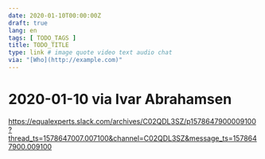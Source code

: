 ```yaml
---
date: 2020-01-10T00:00:00Z
draft: true
lang: en
tags: [ TODO_TAGS ]
title: TODO_TITLE
type: link # image quote video text audio chat
via: "[Who](http://example.com)"
---
```



# 2020-01-10 via Ivar Abrahamsen
https://equalexperts.slack.com/archives/C02QDL3SZ/p1578647900009100?thread_ts=1578647007.007100&channel=C02QDL3SZ&message_ts=1578647900.009100


